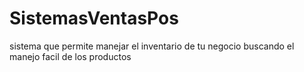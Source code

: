 # SistemasVentasPos
sistema que permite manejar el inventario de tu negocio buscando el manejo facil de los productos
